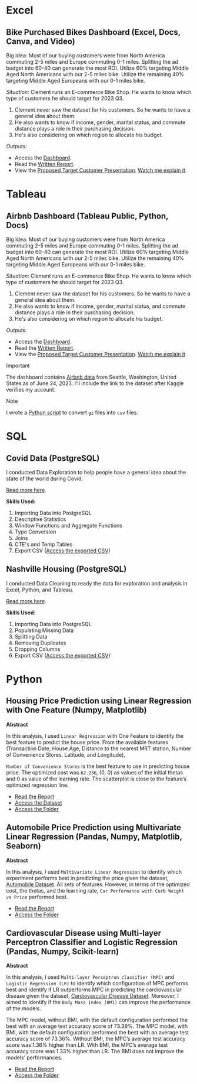 # Excel
## Bike Purchased Bikes Dashboard (Excel, Docs, Canva, and Video)
Big Idea: Most of our buying customers were from North America commuting 2-5 miles and Europe commuting 0-1 miles. Splitting the ad budget into 60-40 can generate the most ROI. Utilize 60% targeting Middle Aged North Americans with our 2-5 miles bike. Utilize the remaining 40% targeting Middle Aged Europeans with our 0-1 miles bike.

*Situation:* Clement runs an E-commerce Bike Shop. He wants to know which type of customers he should target for 2023 Q3.
1. Clement never saw the dataset for his customers. So he wants to have a general idea about them.
2. He also wants to know if income, gender, marital status, and commute distance plays a role in their purchasing decision.
3. He's also considering on which region to allocate his budget.

*Outputs:*
- Access the [Dashboard](mini-projects/clements-bicycle-shop/dashboard.xlsx).
- Read the [Written Report](https://docs.google.com/document/d/1Jt_MA0C9CYMIhHo5qRfUhrTnlRa0J7IlkEQw_tAt73Y/edit?usp=sharing).
- View the [Proposed Target Customer Presentation](https://www.canva.com/design/DAFtJLKNhn4/6ZCH_dvPXDsbjx50yhDPKA/view?utm_content=DAFtJLKNhn4&utm_campaign=designshare&utm_medium=link&utm_source=publishsharelink). [Watch me explain it](https://youtu.be/QlKbsO8kktE).

# Tableau
## Airbnb Dashboard (Tableau Public, Python, Docs)
Big Idea: Most of our buying customers were from North America commuting 2-5 miles and Europe commuting 0-1 miles. Splitting the ad budget into 60-40 can generate the most ROI. Utilize 60% targeting Middle Aged North Americans with our 2-5 miles bike. Utilize the remaining 40% targeting Middle Aged Europeans with our 0-1 miles bike.

*Situation:* Clement runs an E-commerce Bike Shop. He wants to know which type of customers he should target for 2023 Q3.
1. Clement never saw the dataset for his customers. So he wants to have a general idea about them.
2. He also wants to know if income, gender, marital status, and commute distance plays a role in their purchasing decision.
3. He's also considering on which region to allocate his budget.

*Outputs:*
- Access the [Dashboard](mini-projects/clements-bicycle-shop/dashboard.xlsx).
- Read the [Written Report](https://docs.google.com/document/d/1Jt_MA0C9CYMIhHo5qRfUhrTnlRa0J7IlkEQw_tAt73Y/edit?usp=sharing).
- View the [Proposed Target Customer Presentation](https://www.canva.com/design/DAFtJLKNhn4/6ZCH_dvPXDsbjx50yhDPKA/view?utm_content=DAFtJLKNhn4&utm_campaign=designshare&utm_medium=link&utm_source=publishsharelink). [Watch me explain it](https://www.youtube.com/watch?v=QlKbsO8kktE).

> [!IMPORTANT]
> The dashboard contains [Airbnb data](http://insideairbnb.com/get-the-data/) from Seattle, Washington, United States as of June 24, 2023. I'll include the link to the dataset after Kaggle verifies my account.

> [!NOTE]
> I wrote a [Python script](/projects/airbnb/gzip_converter.py) to convert ```gz``` files into ```csv``` files.

# SQL
## Covid Data (PostgreSQL)
I conducted Data Exploration to help people have a general idea about the state of the world during Covid.

[Read more here](/projects/covid/).

**Skills Used:**
1. Importing Data into PostgreSQL
2. Descriptive Statistics
3. Window Functions and Aggregate Functions
4. Type Conversion
5. Joins
6. CTE's and Temp Tables
7. Export CSV ([Access the exported CSV](/projects/covid/covid_percentpopulationvaccinated.csv))

## Nashville Housing (PostgreSQL)
I conducted Data Cleaning to ready the data for exploration and analysis in Excel, Python, and Tableau.

[Read more here](/projects/nashville-housing/).

**Skills Used:**
1. Importing Data into PostgreSQL
2. Populating Missing Data
3. Splitting Data
4. Removing Duplicates
5. Dropping Columns
6. Export CSV ([Access the exported CSV](/projects/nashville-housing/nashville_housing_cleaned.csv))

# Python
## Housing Price Prediction using Linear Regression with One Feature (Numpy, Matplotlib)
**Abstract**

In this analysis, I used ```Linear Regression``` with One Feature to identify the best feature to predict the house price. From the available features (Transaction Date, House Age, Distance to the nearest MRT station, Number of Convenience Stores, Latitude, and Longitude), 

```Number of Convenience Stores``` is the best feature to use in predicting house price. The optimized cost was ```62.236```, (0, 0) as values of the initial thetas and 0 as value of the learning rate. The scatterplot is close to the feature’s optimized regression line.

- [Read the Report](/projects/housing-price-prediction/Report%20-%20Housing%20Price%20Prediction.pdf) 
- [Access the Dataset](https://www.kaggle.com/datasets/quantbruce/real-estate-price-prediction)
- [Access the Folder](/projects/housing-price-prediction/) 

## Automobile Price Prediction using Multivariate Linear Regression (Pandas, Numpy, Matplotlib, Seaborn)
**Abstract**

In this analysis, I used ```Multivariate Linear Regression``` to identify which experiment performs best in predicting the price
given the dataset, [Automobile Dataset](https://archive.ics.uci.edu/dataset/10/automobile). All sets of features. However, in terms of the optimized cost, the thetas, and the learning rate, ```Car Performance with Curb Weight vs Price``` performed best.

- [Read the Report](/projects/automobile-price-prediction/Report%20-%20Automobile%20Price%20Prediction.pdf) 
- [Access the Folder](/projects/automobile-price-prediction/) 

## Cardiovascular Disease using Multi-layer Perceptron Classifier and Logistic Regression (Pandas, Numpy, Scikit-learn)
**Abstract**

In this analysis, I used ```Multi-layer Perceptron classifier (MPC)``` and ```Logistic Regression (LR)``` to identify which configuration of MPC performs best and identify if LR outperforms MPC in predicting the cardiovascular disease given the dataset, [Cardiovascular Disease Dataset](https://www.kaggle.com/datasets/sulianova/cardiovascular-disease-dataset). Moreover, I aimed to identify if the ```Body Mass Index (BMI)``` can improve the performance of the models. 

The MPC model, without BMI, with the default configuration performed the best with an average test accuracy score of 73.39%. The MPC model, with BMI, with the default configuration performed the best with an average test accuracy score of 73.36%. Without BMI, the MPC’s
average test accuracy score was 1.36% higher than LR. With BMI, the MPC’s average test accuracy score was 1.33% higher than LR. The BMI does not improve the models’ performances.

- [Read the Report](/projects/cardiovascular-disease-prediction/Report%20-%20Cardiovascular%20Disease%20Prediction.pdf) 
- [Access the Folder](/projects/cardiovascular-disease-prediction/) 